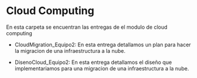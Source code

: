# Cloud Computing

En esta carpeta se encuentran las entregas de el modulo de cloud computing

* CloudMigration_Equipo2:
  En esta entrega detallamos un plan para hacer la migracion de una infraestructura a la nube.

* DisenoCloud_Equipo2:
  En esta entrega detallamos el diseño que implementariamos para una migracion de una infraestructura a la nube.



